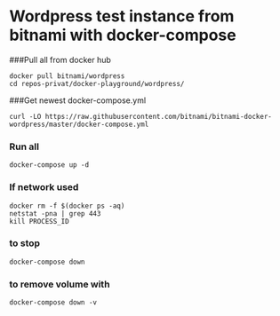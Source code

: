 # Wordpress test instance from bitnami with docker-compose

###Pull all from docker hub
```
docker pull bitnami/wordpress
cd repos-privat/docker-playground/wordpress/
```

###Get newest docker-compose.yml
```
curl -LO https://raw.githubusercontent.com/bitnami/bitnami-docker-wordpress/master/docker-compose.yml
```

### Run all
```
docker-compose up -d
```

### If network used

```
docker rm -f $(docker ps -aq)
netstat -pna | grep 443
kill PROCESS_ID
```

### to stop
```
docker-compose down
```

### to remove volume with
```
docker-compose down -v
```